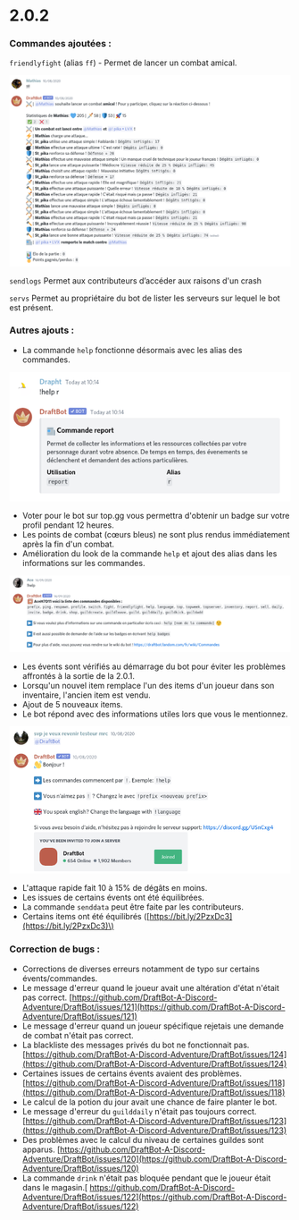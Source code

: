# 2.0.2

### Commandes ajoutées :

`friendlyfight` \(alias `ff`\) - Permet de lancer un combat amical. 

![Pour se taper sans se faire mal !](../.gitbook/assets/image%20%2874%29.png)

`sendlogs` Permet aux contributeurs d’accéder aux raisons d'un crash 

`servs` Permet au propriétaire du bot de lister les serveurs sur lequel le bot est présent.

### Autres ajouts :

* La commande `help` fonctionne désormais avec les alias des commandes.

![](../.gitbook/assets/image%20%2877%29.png)

* Voter pour le bot sur top.gg vous permettra d'obtenir un badge sur votre profil pendant 12 heures. 
* Les points de combat \(cœurs bleus\) ne sont plus rendus immédiatement après la fin d'un combat. 
* Amélioration du look de la commande `help` et ajout des alias dans les informations sur les commandes. 

![Et c&apos;est le vieux lien du wiki woah...](../.gitbook/assets/image%20%2878%29.png)

* Les évents sont vérifiés au démarrage du bot pour éviter les problèmes affrontés à la sortie de la 2.0.1. 
* Lorsqu'un nouvel item remplace l'un des items d'un joueur dans son inventaire, l'ancien item est vendu. 
* Ajout de 5 nouveaux items. 
* Le bot répond avec des informations utiles lors que vous le mentionnez. 

![Vous inqui&#xE9;tez pas il a &#xE9;t&#xE9; remis testeur](../.gitbook/assets/image%20%2876%29.png)

* L'attaque rapide fait 10 à 15% de dégâts en moins. 
* Les issues de certains évents ont été équilibrées. 
* La commande `senddata` peut être faite par les contributeurs. 
* Certains items ont été équilibrés \([https://bit.ly/2PzxDc3](https://bit.ly/2PzxDc3)\)

### Correction de bugs :

* Corrections de diverses erreurs notamment de typo sur certains évents/commandes. 
* Le message d'erreur quand le joueur avait une altération d'état n'était pas correct. [https://github.com/DraftBot-A-Discord-Adventure/DraftBot/issues/121](https://github.com/DraftBot-A-Discord-Adventure/DraftBot/issues/121)
* Le message d'erreur quand un joueur spécifique rejetais une demande de combat n'était pas correct. 
* La blackliste des messages privés du bot ne fonctionnait pas. [https://github.com/DraftBot-A-Discord-Adventure/DraftBot/issues/124](https://github.com/DraftBot-A-Discord-Adventure/DraftBot/issues/124)
* Certaines issues de certains évents avaient des problèmes. [https://github.com/DraftBot-A-Discord-Adventure/DraftBot/issues/118](https://github.com/DraftBot-A-Discord-Adventure/DraftBot/issues/118)
* Le calcul de la potion du jour avait une chance de faire planter le bot. 
* Le message d'erreur du `guilddaily` n'était pas toujours correct. [https://github.com/DraftBot-A-Discord-Adventure/DraftBot/issues/123](https://github.com/DraftBot-A-Discord-Adventure/DraftBot/issues/123)
* Des problèmes avec le calcul du niveau de certaines guildes sont apparus. [https://github.com/DraftBot-A-Discord-Adventure/DraftBot/issues/120](https://github.com/DraftBot-A-Discord-Adventure/DraftBot/issues/120)
* La commande `drink` n'était pas bloquée pendant que le joueur était dans le magasin.[ https://github.com/DraftBot-A-Discord-Adventure/DraftBot/issues/122](https://github.com/DraftBot-A-Discord-Adventure/DraftBot/issues/122)

